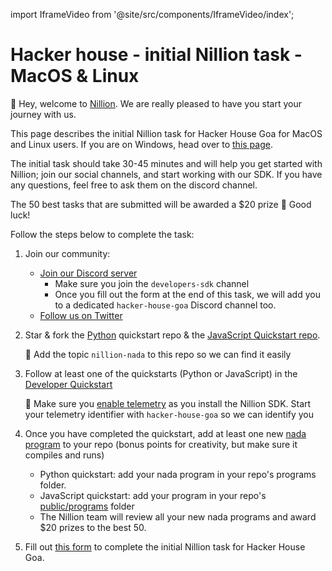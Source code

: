 import IframeVideo from '@site/src/components/IframeVideo/index';

# Hacker house - initial Nillion task - MacOS & Linux

👋 Hey, welcome to [Nillion](https://docs.nillion.com/). We are really pleased to have you start your journey with us.

This page describes the initial Nillion task for Hacker House Goa for MacOS and Linux users. If you are on Windows, head over to [this page](https://docs.nillion.com/hacker-house-goa-windows).

The initial task should take 30-45 minutes and will help you get started with Nillion; join our social channels, and start working with our SDK. If you have any questions, feel free to ask them on the discord channel.

The 50 best tasks that are submitted will be awarded a $20 prize 🎉 Good luck!

Follow the steps below to complete the task:

1. Join our community:

   - [Join our Discord server](https://discord.gg/nillionnetwork)
     - Make sure you join the `developers-sdk` channel
     - Once you fill out the form at the end of this task, we will add you to a dedicated `hacker-house-goa` Discord channel too.
   - [Follow us on Twitter](https://x.com/nillionnetwork)

2. Star & fork the [Python](https://github.com/NillionNetwork/nillion-python-starter) quickstart repo & the [JavaScript Quickstart repo](https://github.com/NillionNetwork/cra-nillion/).
    
    🚨 Add the topic `nillion-nada` to this repo so we can find it easily 
    
3. Follow at least one of the quickstarts (Python or JavaScript) in the [Developer Quickstart](/quickstart)
    
    🚨 Make sure you [enable telemetry](/nillion-sdk-and-tools#installation) as you install the Nillion SDK. Start your telemetry identifier with `hacker-house-goa` so we can identify you
    
4. Once you have completed the quickstart, add at least one new [nada program](/nada-lang-programs) to your repo (bonus points for creativity, but make sure it compiles and runs)

   - Python quickstart: add your nada program in your repo's programs folder.
   - JavaScript quickstart: add your program in your repo's [public/programs](https://github.com/NillionNetwork/cra-nillion/tree/main/public/programs) folder
   - The Nillion team will review all your new nada programs and award $20 prizes to the best 50.

5. Fill out [this form](https://forms.gle/8mWZyvdirzc66B679) to complete the initial Nillion task for Hacker House Goa.
